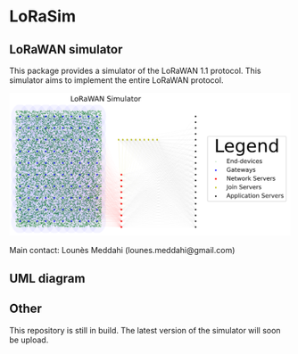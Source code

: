 # LoRaSim
## LoRaWAN simulator
This package provides a simulator of the LoRaWAN 1.1 protocol. This simulator aims to implement the entire LoRaWAN protocol.
<p align="center">
  <img src="SimulatorLoRaWAN.PNG" />
</p>
Main contact: Lounès Meddahi (lounes.meddahi@gmail.com)

## UML diagram

## Other
This repository is still in build. The latest version of the simulator will soon be upload.

